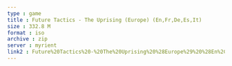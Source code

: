 ```yaml
---
type : game
title : Future Tactics - The Uprising (Europe) (En,Fr,De,Es,It)
size : 332.8 M
format : iso
archive : zip
server : myrient
link2 : Future%20Tactics%20-%20The%20Uprising%20%28Europe%29%20%28En%2CFr%2CDe%2CEs%2CIt%29
---
```

